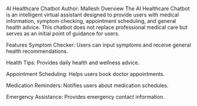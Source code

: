 AI Healthcare Chatbot
Author: Mallesh
Overview
The AI Healthcare Chatbot is an intelligent virtual assistant designed to provide users with medical information, symptom checking, appointment scheduling, and general health advice. This chatbot does not replace professional medical care but serves as an initial point of guidance for users.

Features
Symptom Checker: Users can input symptoms and receive general health recommendations.

Health Tips: Provides daily health and wellness advice.

Appointment Scheduling: Helps users book doctor appointments.

Medication Reminders: Notifies users about medication schedules.

Emergency Assistance: Provides emergency contact information.

